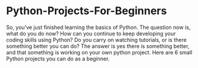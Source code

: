 # Python-Projects-For-Beginners
So, you’ve just finished learning the basics of Python. The question now is, what do you do now? How can you continue to keep developing your coding skills using Python? Do you carry on watching tutorials, or is there something better you can do? The answer is yes there is something better, and that something is working on your own python project. Here are 6 small Python projects you can do as a beginner.
